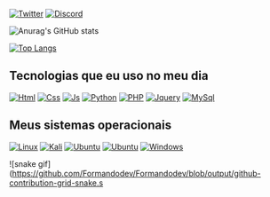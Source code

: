 [![Twitter](https://img.shields.io/badge/Gmail-D14836?style=for-the-badge&logo=gmail&logoColor=white)](https://criarmeulink.com.br/u/1660951154)
[![Discord](https://img.shields.io/badge/Discord-7289DA?style=for-the-badge&logo=discord&logoColor=white)](https://discord.com/users/596026067773423649)

![Anurag's GitHub stats](https://github-readme-stats.vercel.app/api?username=Brvini04&show_icons=true&theme=radical)

[![Top Langs](https://github-readme-stats.vercel.app/api/top-langs/?username=Brvini04)](https://github.com/anuraghazra/github-readme-stats)

## Tecnologias que eu uso no meu dia
[![Html](https://img.shields.io/badge/HTML5-E34F26?style=for-the-badge&logo=html5&logoColor=white)]()
[![Css](https://img.shields.io/badge/CSS-239120?&style=for-the-badge&logo=css3&logoColor=white)]()
[![Js](https://img.shields.io/badge/JavaScript-F7DF1E?style=for-the-badge&logo=javascript&logoColor=black)]()
[![Python](https://img.shields.io/badge/Python-14354C?style=for-the-badge&logo=python&logoColor=white)]()
[![PHP](https://img.shields.io/badge/PHP-777BB4?style=for-the-badge&logo=php&logoColor=white)]()
[![Jquery](https://img.shields.io/badge/jQuery-0769AD?style=for-the-badge&logo=jquery&logoColor=white)]()
[![MySql](https://img.shields.io/badge/MySQL-00000F?style=for-the-badge&logo=mysql&logoColor=white)]()

## Meus sistemas operacionais
[![Linux](https://img.shields.io/badge/Linux-FCC624?style=for-the-badge&logo=linux&logoColor=black)]()
[![Kali](https://img.shields.io/badge/Kali_Linux-557C94?style=for-the-badge&logo=kali-linux&logoColor=white)]()
[![Ubuntu](https://img.shields.io/badge/Ubuntu-E95420?style=for-the-badge&logo=ubuntu&logoColor=white)]()
[![Ubuntu](https://img.shields.io/badge/Tails%20-56347C?&style=for-the-badge&logo=tails&logoColor=white)]()
[![Windows](https://img.shields.io/badge/Windows-0078D6?style=for-the-badge&logo=windows&logoColor=white)]()

![snake gif](https://github.com/Formandodev/Formandodev/blob/output/github-contribution-grid-snake.s
